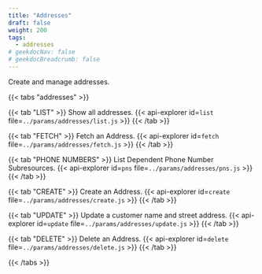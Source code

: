 ```yaml
---
title: "Addresses"
draft: false
weight: 200
tags:
  - addresses
# geekdocNav: false
# geekdocBreadcrumb: false
---
```


Create and manage addresses.

{{< tabs "addresses" >}}

{{< tab "LIST" >}}
Show all addresses.
{{< api-explorer id=`list` file=`../params/addresses/list.js` >}}
{{< /tab >}}

{{< tab "FETCH" >}}
Fetch an Address.
{{< api-explorer id=`fetch` file=`../params/addresses/fetch.js` >}}
{{< /tab >}}

{{< tab "PHONE NUMBERS" >}}
List Dependent Phone Number Subresources.
{{< api-explorer id=`pns` file=`../params/addresses/pns.js` >}}
{{< /tab >}}

{{< tab "CREATE" >}}
Create an Address.
{{< api-explorer id=`create` file=`../params/addresses/create.js` >}}
{{< /tab >}}

{{< tab "UPDATE" >}}
Update a customer name and street address.
{{< api-explorer id=`update` file=`../params/addresses/update.js` >}}
{{< /tab >}}

{{< tab "DELETE" >}}
Delete an Address.
{{< api-explorer id=`delete` file=`../params/addresses/delete.js` >}}
{{< /tab >}}

{{< /tabs >}}
